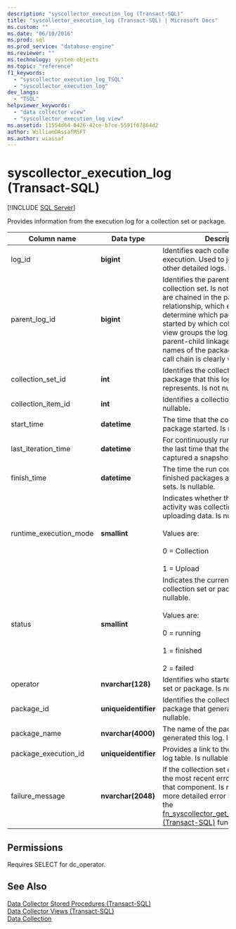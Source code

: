 ```yaml
---
description: "syscollector_execution_log (Transact-SQL)"
title: "syscollector_execution_log (Transact-SQL) | Microsoft Docs"
ms.custom: ""
ms.date: "06/10/2016"
ms.prod: sql
ms.prod_service: "database-engine"
ms.reviewer: ""
ms.technology: system-objects
ms.topic: "reference"
f1_keywords: 
  - "syscollector_execution_log_TSQL"
  - "syscollector_execution_log"
dev_langs: 
  - "TSQL"
helpviewer_keywords: 
  - "data collector view"
  - "syscollector_execution_log view"
ms.assetid: 11554d64-0426-42ce-b7ce-5591f67864d2
author: WilliamDAssafMSFT
ms.author: wiassaf
---
```

# syscollector_execution_log (Transact-SQL)
[!INCLUDE [SQL Server](../../includes/applies-to-version/sqlserver.md)]

  Provides information from the execution log for a collection set or package.   
  
|Column name|Data type|Description|  
|-----------------|---------------|-----------------|  
|log_id|**bigint**|Identifies each collection set execution. Used to join this view with other detailed logs. Is not nullable.|  
|parent_log_id|**bigint**|Identifies the parent package or collection set. Is not nullable. The IDs are chained in the parent-child relationship, which enables you to determine which package was started by which collection set. This view groups the log entries by their parent-child linkage and indents the names of the packages, so that the call chain is clearly visible.|  
|collection_set_id|**int**|Identifies the collection set or package that this log entry represents. Is not nullable.|  
|collection_item_id|**int**|Identifies a collection item. Is nullable.|  
|start_time|**datetime**|The time that the collection set or package started. Is not nullable.|  
|last_iteration_time|**datetime**|For continuously running packages, the last time that the package captured a snapshot. Is nullable.|  
|finish_time|**datetime**|The time the run completed for finished packages and collection sets. Is nullable.|  
|runtime_execution_mode|**smallint**|Indicates whether the collection set activity was collecting data or uploading data. Is nullable.<br /><br /> Values are:<br /><br /> 0 = Collection<br /><br /> 1 = Upload|  
|status|**smallint**|Indicates the current status of the collection set or package. Is not nullable.<br /><br /> Values are:<br /><br /> 0 = running<br /><br /> 1 = finished<br /><br /> 2 = failed|  
|operator|**nvarchar(128)**|Identifies who started the collection set or package. Is not nullable.|  
|package_id|**uniqueidentifier**|Identifies the collection set or package that generated this log. Is nullable.|  
|package_name|**nvarchar(4000)**|The name of the package that generated this log. Is nullable.|  
|package_execution_id|**uniqueidentifier**|Provides a link to the [!INCLUDE[ssIS](../../includes/ssis-md.md)] log table. Is nullable.|  
|failure_message|**nvarchar(2048)**|If the collection set or package failed, the most recent error message for that component. Is nullable. To obtain more detailed error information, use the [fn_syscollector_get_execution_details &#40;Transact-SQL&#41;](../../relational-databases/system-functions/fn-syscollector-get-execution-details-transact-sql.md) function.|  
  
## Permissions  
 Requires SELECT for dc_operator.  
  
## See Also  
 [Data Collector Stored Procedures &#40;Transact-SQL&#41;](../../relational-databases/system-stored-procedures/data-collector-stored-procedures-transact-sql.md)   
 [Data Collector Views &#40;Transact-SQL&#41;](../../relational-databases/system-catalog-views/data-collector-views-transact-sql.md)   
 [Data Collection](../../relational-databases/data-collection/data-collection.md)  
  
  
